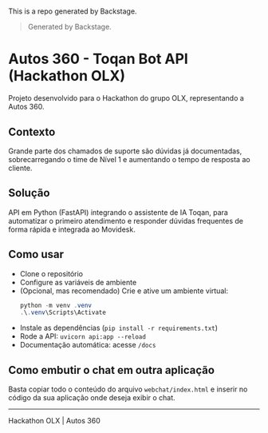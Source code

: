 # 

This is a repo generated by Backstage.

> Generated by Backstage.

# Autos 360 - Toqan Bot API (Hackathon OLX)

Projeto desenvolvido para o Hackathon do grupo OLX, representando a Autos 360.

## Contexto
Grande parte dos chamados de suporte são dúvidas já documentadas, sobrecarregando o time de Nível 1 e aumentando o tempo de resposta ao cliente.

## Solução
API em Python (FastAPI) integrando o assistente de IA Toqan, para automatizar o primeiro atendimento e responder dúvidas frequentes de forma rápida e integrada ao Movidesk.


## Como usar
- Clone o repositório
- Configure as variáveis de ambiente
- (Opcional, mas recomendado) Crie e ative um ambiente virtual:
	```powershell
	python -m venv .venv
	.\.venv\Scripts\Activate
	```
- Instale as dependências (`pip install -r requirements.txt`)
- Rode a API: `uvicorn api:app --reload`
- Documentação automática: acesse `/docs`

## Como embutir o chat em outra aplicação

Basta copiar todo o conteúdo do arquivo `webchat/index.html` e inserir no código da sua aplicação onde deseja exibir o chat.

---
Hackathon OLX | Autos 360